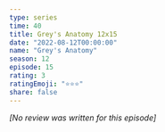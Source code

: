 ```yaml
---
type: series
time: 40
title: Grey's Anatomy 12x15
date: "2022-08-12T00:00:00"
name: "Grey's Anatomy"
season: 12
episode: 15
rating: 3
ratingEmoji: "⭐️⭐️⭐️"
share: false
---
```


_[No review was written for this episode]_
